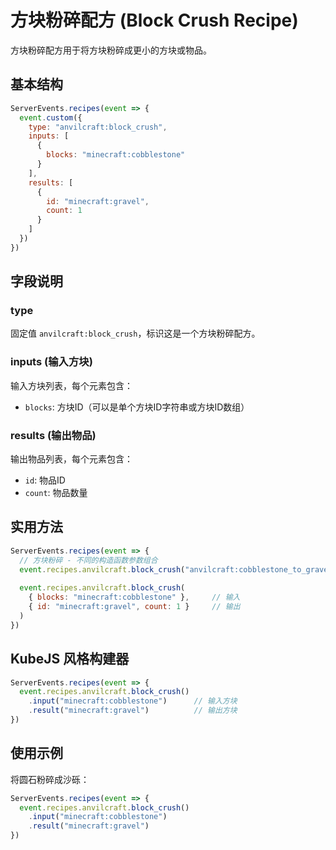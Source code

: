 # 方块粉碎配方 (Block Crush Recipe)

方块粉碎配方用于将方块粉碎成更小的方块或物品。

## 基本结构

```js
ServerEvents.recipes(event => {
  event.custom({
    type: "anvilcraft:block_crush",
    inputs: [
      {
        blocks: "minecraft:cobblestone"
      }
    ],
    results: [
      {
        id: "minecraft:gravel",
        count: 1
      }
    ]
  })
})
```

## 字段说明

### type

固定值 `anvilcraft:block_crush`，标识这是一个方块粉碎配方。

### inputs (输入方块)

输入方块列表，每个元素包含：

- `blocks`: 方块ID（可以是单个方块ID字符串或方块ID数组）

### results (输出物品)

输出物品列表，每个元素包含：

- `id`: 物品ID
- `count`: 物品数量

## 实用方法

```js
ServerEvents.recipes(event => {
  // 方块粉碎 - 不同的构造函数参数组合
  event.recipes.anvilcraft.block_crush("anvilcraft:cobblestone_to_gravel") // 仅ID
  
  event.recipes.anvilcraft.block_crush(
    { blocks: "minecraft:cobblestone" },     // 输入
    { id: "minecraft:gravel", count: 1 }     // 输出
  )
})
```

## KubeJS 风格构建器

```js
ServerEvents.recipes(event => {
  event.recipes.anvilcraft.block_crush()
    .input("minecraft:cobblestone")      // 输入方块
    .result("minecraft:gravel")          // 输出方块
})
```

## 使用示例

将圆石粉碎成沙砾：

```js
ServerEvents.recipes(event => {
  event.recipes.anvilcraft.block_crush()
    .input("minecraft:cobblestone")
    .result("minecraft:gravel")
})
```